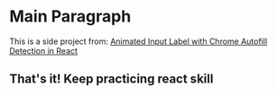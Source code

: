 # Main Paragraph

This is a side project from: [Animated Input Label with Chrome Autofill Detection in React](https://codedaily.io/tutorials/69/Animated-Input-Label-with-Chrome-Autofill-Detection-in-React)

## That's it! Keep practicing react skill